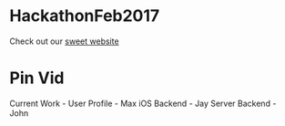 # HackathonFeb2017
Check out our [sweet website](https://ios-connect.github.io/HackathonFeb2017/)


# Pin Vid

Current Work -
User Profile - Max
iOS Backend - Jay
Server Backend - John
